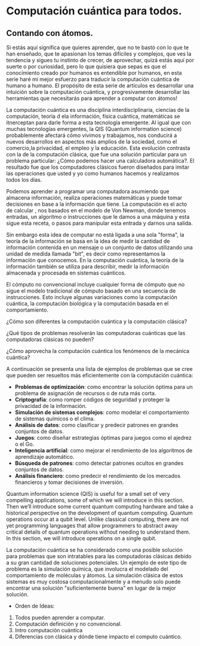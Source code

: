 # Computación cuántica para todos.

## Contando con átomos.

Si estás aquí significa que quieres aprender, que no te bastó con lo que te han enseñado, que te apasionan los temas difíciles y complejos, que ves la tendencia y sigues tu instinto de crecer, de aprovechar, quizá estás aquí por suerte o por curiosidad, pero lo que quisiera que sepas es que el conocimiento creado por humanos es entendible por humanos, en esta serie haré mi mejor esfuerzo para traducir la computación cuántica de humano a humano. El propósito de esta serie de artículos es desarrollar una intuición sobre la computación cuántica, y progresivamente desarrollar las herramientas que necesitarás para aprender a computar con átomos!


La computación cuántica es una disciplina interdisciplinaria,  ciencias de la computación, teoría d ela información, física cuántica, matemáticas se itnerceptan para darle forma a esta tecnología emergente. Al igual que con muchas tecnologías emergentes, la QIS (Quantum information science) probablemente afectará cómo vivimos y trabajamos,  nos conducirá a nuevos desarrollos en aspectos más amplios de la sociedad, como el comercio,la privacidad, el empleo y la educación. Esta evolución contrasta con la de la computación clásica, que fue una solución particular para un problema particular: ¿Cómo podemos hacer una calculadora automática?.
El resultado fue que los computadores clásicos fueron diseñados para imitar las operaciones que usted y yo como humanos hacemos y  realizamos todos los días. 

Podemos aprender a programar una computadora asumiendo que almacena información, realiza operaciones matemáticas y puede tomar decisiones en base a la información que tiene. La computación es el acto de calcular , nos basados en el modelo de Von Newman, donde tenemos entradas, un algoritmo  o instrucciones que le damos a una máquina y esta sigue esta receta, o pasos para manipular esta entrada y darnos una salida.


Sin embargo esta idea de computar no está ligada a una sola "forma", la teoría de la información se basa en la idea de medir la cantidad de información contenida en un mensaje o un conjunto de datos utilizando una unidad de medida llamada "bit", es decir como representamos la información que conocemos. En la computación cuántica, la teoría de la información también se utiliza para describir, medir la información almacenada y procesada en sistemas cuánticos.

El cómputo no convencional incluye cualquier forma de cómputo que no sigue el modelo tradicional de cómputo basado en una secuencia de instrucciones. Esto incluye algunas variaciones como la computación cuántica, la computación biológica y la computación basada en el comportamiento. 

¿Cómo son diferentes la computación cuántica y la computación clásica? 

¿Qué tipos de problemas resolverán las computadoras cuánticas que las computadoras clásicas no pueden? 

¿Cómo aprovecha la computación cuántica los fenómenos de la mecánica cuántica? 

A continuación se presenta una lista de ejemplos de problemas que se cree que pueden ser resueltos más eficientemente con la computación cuántica:

- **Problemas de optimización**: como encontrar la solución óptima para un problema de asignación de recursos o de ruta más corta.
- **Criptografía**: como romper códigos de seguridad y proteger la privacidad de la información.
- **Simulación de sistemas complejos**: como modelar el comportamiento de sistemas químicos o el clima.
- **Análisis de datos**: como clasificar y predecir patrones en grandes conjuntos de datos.
- **Juegos**: como diseñar estrategias óptimas para juegos como el ajedrez o el Go.
- **Inteligencia artificial**: como mejorar el rendimiento de los algoritmos de aprendizaje automático.
- **Búsqueda de patrones**: como detectar patrones ocultos en grandes conjuntos de datos.
- **Análisis financiero**: como predecir el rendimiento de los mercados financieros y tomar decisiones de inversión.



Quantum information science (QIS) is useful for a small set of very compelling applications, some of which we will introduce in this section. Then we’ll introduce some current quantum computing hardware and take a historical perspective on the development of quantum computing. Quantum operations occur at a qubit level. Unlike classical computing, there are not yet programming languages that allow programmers to abstract away critical details of quantum operations without needing to understand them. In this section, we will introduce operations on a single qubit.

La computación cuántica se ha considerado como una posible solución para problemas que son intratables para las computadoras clásicas debido a su gran cantidad de soluciones potenciales. Un ejemplo de este tipo de problema es la simulación química, que involucra el modelado del comportamiento de moléculas y átomos. La simulación clásica de estos sistemas es muy costosa computacionalmente y a menudo solo puede encontrar una solución "suficientemente buena" en lugar de la mejor solución.





- Orden de Ideas:

1. Todos pueden aprender a computar.
2. Computación definición y no convencional.
3. Intro computación cuántica
4. Diferencias con clásica y dónde tiene impacto el computo cuántico.
